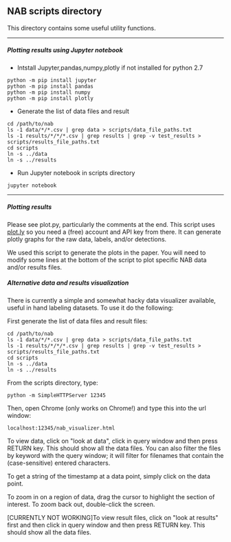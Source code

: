 
NAB scripts directory
---------------------

This directory contains some useful utility functions.

---
##### Plotting results using Jupyter notebook

 * Intstall Jupyter,pandas,numpy,plotly if not installed for python 2.7

``` 
python -m pip install jupyter
python -m pip install pandas
python -m pip install numpy
python -m pip install plotly
```
 * Generate the list of data files and result 
```
cd /path/to/nab
ls -1 data/*/*.csv | grep data > scripts/data_file_paths.txt
ls -1 results/*/*/*.csv | grep results | grep -v test_results > scripts/results_file_paths.txt
cd scripts
ln -s ../data
ln -s ../results
```
 * Run Jupyter notebook in scripts directory
 ```
 jupyter notebook
 ```


 ---
##### Plotting results

Please see plot.py, particularly the comments at the end. This script uses
[plot.ly](http://plot.ly) so you need a (free) account and API key from there.
It can generate plotly graphs for the raw data, labels, and/or detections.

We used this script to generate the plots in the paper.  You will need to modify
some lines at the bottom of the script to plot specific NAB data and/or results
files.


##### Alternative data and results visualization

There is currently a simple and somewhat hacky data visualizer available, useful
in hand labeling datasets. To use it do the following:

First generate the list of data files and result files:

    cd /path/to/nab
    ls -1 data/*/*.csv | grep data > scripts/data_file_paths.txt
    ls -1 results/*/*/*.csv | grep results | grep -v test_results > scripts/results_file_paths.txt
    cd scripts
    ln -s ../data
    ln -s ../results

From the scripts directory, type:

    python -m SimpleHTTPServer 12345
 
Then, open Chrome (only works on Chrome!) and type this into the url window:

    localhost:12345/nab_visualizer.html
 
To view data, click on "look at data", click in query window and then
press RETURN key. This should show all the data files. You can also filter
the files by keyword with the query window; it will filter for filenames that
contain the (case-sensitive) entered characters.

To get a string of the timestamp at a data point, simply click on the data point.

To zoom in on a region of data, drag the cursor to highlight the section of
interest. To zoom back out, double-click the screen.

[CURRENTLY NOT WORKING]To view result files, click on "look at results" first
and then click in query window and then press RETURN key. This should show all
the data files.

